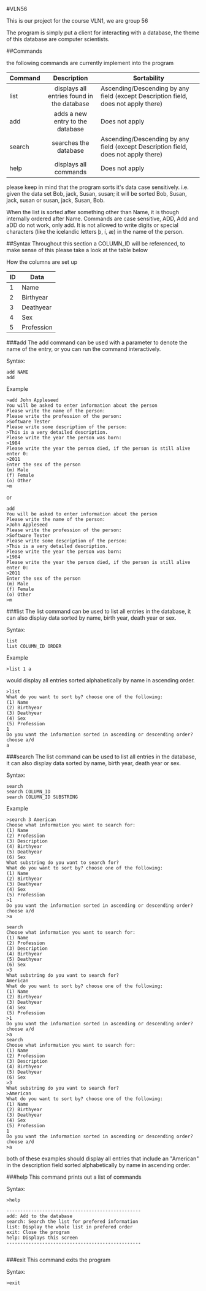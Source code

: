#VLN56

This is our project for the course VLN1, we are group 56

The program is simply put a client for interacting with a database, the theme of this database are computer scientists.

##Commands

the following commands are currently implement into the program

| Command       | Description                                | Sortability                                                                        |
| ------------- |:------------------------------------------:|------------------------------------------------------------------------------------|
| list          | displays all entries found in the database | Ascending/Descending by any field (except Description field, does not apply there) |
| add           | adds a new entry to the database           | Does not apply                                                                     |
| search        | searches the database                      | Ascending/Descending by any field (except Description field, does not apply there) |
| help          | displays all commands                      | Does not apply                                                                     |

please keep in mind that the program sorts it's data case sensitively. i.e. given the data set Bob, jack, Susan, susan; it will be sorted Bob, Susan, jack, susan or susan, jack, Susan, Bob.

When the list is sorted after something other than Name, it is though internally ordered after Name.
Commands are case sensitive, ADD, Add and aDD do not work, only add.
It is not allowed to write digits or special characters (like the icelandic letters þ, í, æ) in the name of the person.

##Syntax
Throughout this section a COLUMN_ID will be referenced, to make sense of this please take a look at the table below

How the columns are set up

|   ID     |   Data      |
| -------- | ----------- |
| 1        | Name        |
| 2        | Birthyear   |
| 3        | Deathyear   |
| 4        | Sex         |
| 5        | Profession  |



###add
The add command can be used with a parameter to denote the name of the entry, or you can run the command interactively.

Syntax:
```
add NAME
add
```
Example

```
>add John Appleseed
You will be asked to enter information about the person
Please write the name of the person:
Please write the profession of the person:
>Software Tester
Please write some description of the person:
>This is a very detailed description.
Please write the year the person was born:
>1984
Please write the year the person died, if the person is still alive enter 0:
>2011
Enter the sex of the person
(m) Male
(f) Female
(o) Other
>m
```
or

```
add
You will be asked to enter information about the person
Please write the name of the person:
>John Appleseed
Please write the profession of the person:
>Software Tester
Please write some description of the person:
>This is a very detailed description.
Please write the year the person was born:
>1984
Please write the year the person died, if the person is still alive enter 0:
>2011
Enter the sex of the person
(m) Male
(f) Female
(o) Other
>m
```

###list
The list command can be used to list all entries in the database, it can also display data sorted by name, birth year, death year or sex.

Syntax:
```
list
list COLUMN_ID ORDER
```


Example

```
>list 1 a
```
would display all entries sorted alphabetically by name in ascending order.

```
>list
What do you want to sort by? choose one of the following:
(1) Name
(2) Birthyear
(3) Deathyear
(4) Sex
(5) Profession
1
Do you want the information sorted in ascending or descending order? choose a/d
a
```
###search
The list command can be used to list all entries in the database, it can also display data sorted by name, birth year, death year or sex.

Syntax:
```
search
search COLUMN_ID
search COLUMN_ID SUBSTRING
```

Example

```
>search 3 American
Choose what information you want to search for:
(1) Name
(2) Profession
(3) Description
(4) Birthyear
(5) Deathyear
(6) Sex
What substring do you want to search for?
What do you want to sort by? choose one of the following:
(1) Name
(2) Birthyear
(3) Deathyear
(4) Sex
(5) Profession
>1
Do you want the information sorted in ascending or descending order? choose a/d
>a
```

```
search
Choose what information you want to search for:
(1) Name
(2) Profession
(3) Description
(4) Birthyear
(5) Deathyear
(6) Sex
>3
What substring do you want to search for?
American
What do you want to sort by? choose one of the following:
(1) Name
(2) Birthyear
(3) Deathyear
(4) Sex
(5) Profession
>1
Do you want the information sorted in ascending or descending order? choose a/d
>a
search
Choose what information you want to search for:
(1) Name
(2) Profession
(3) Description
(4) Birthyear
(5) Deathyear
(6) Sex
>3
What substring do you want to search for?
>American
What do you want to sort by? choose one of the following:
(1) Name
(2) Birthyear
(3) Deathyear
(4) Sex
(5) Profession
1
Do you want the information sorted in ascending or descending order? choose a/d
>a

```
both of these examples should display all entries that include an "American" in the description field sorted alphabetically by name in ascending order.

###help
This command prints out a list of commands

Syntax:
```
>help

-------------------------------------------------
add: Add to the database
search: Search the list for prefered information
list: Display the whole list in prefered order
exit: Close the program
help: Displays this screen
-------------------------------------------------


```



###exit
This command exits the program

Syntax:
```
>exit
```
